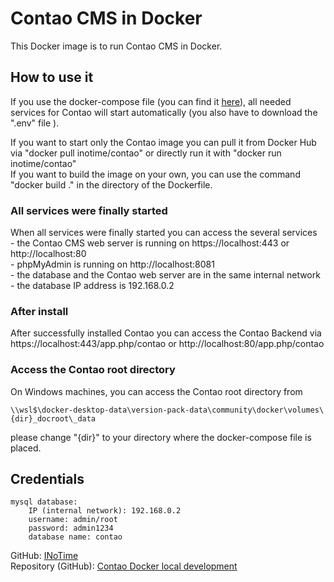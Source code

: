 <h1>Contao CMS in Docker</h1>
This Docker image is to run Contao CMS in Docker.

<h2>How to use it</h2>
If you use the docker-compose file (you can find it 
<a href="https://github.com/INoTime/contao-docker-local-development" target="_blank">here</a>), 
all needed services for Contao will start automatically (you also have to download the ".env" file ).

If you want to start only the Contao image you can pull it from Docker 
Hub via "docker pull inotime/contao" or directly run it with 
"docker run inotime/contao"<br/>
If you want to build the image on your own, you can use the command 
"docker build ." in the directory of the Dockerfile.

<h3>All services were finally started</h3>
When all services were finally started you can access the several services<br/>
- the Contao CMS web server is running on https://localhost:443 or 
http://localhost:80<br/>
- phpMyAdmin is running on http://localhost:8081<br/>
- the database and the Contao web server are in the same internal network<br/>
- the database IP address is 192.168.0.2<br/>

<h3>After install</h3>
After successfully installed Contao you can access the Contao Backend via 
https://localhost:443/app.php/contao or http://localhost:80/app.php/contao

<h3>Access the Contao root directory</h3>
On Windows machines, you can access the Contao root directory from

    \\wsl$\docker-desktop-data\version-pack-data\community\docker\volumes\{dir}_docroot\_data
please change "{dir}" to your directory where the docker-compose file is placed.

<h2>Credentials</h2>

    mysql database:
        IP (internal network): 192.168.0.2
        username: admin/root
        password: admin1234
        database name: contao

GitHub: <a href="https://github.com/INoTime" target="_blank">INoTime</a> <br/>
Repository (GitHub): 
<a href="https://github.com/INoTime/contao-docker-local-development" target="_blank">Contao Docker local development</a>
